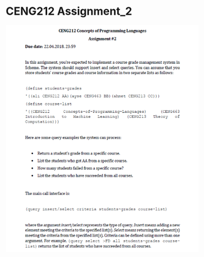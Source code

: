 # CENG212 Assignment_2

![alt text](https://github.com/tnhnydg/CENG212/blob/master/Assignment_2/Materials/assignment_2.png)